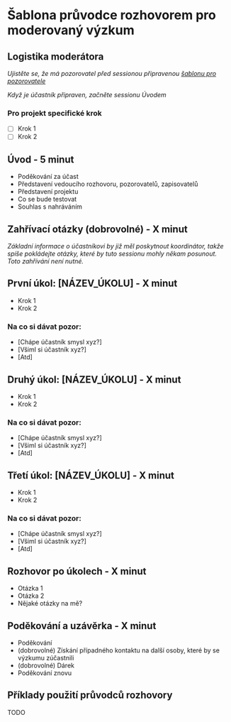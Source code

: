 # Šablona průvodce rozhovorem pro moderovaný výzkum

## Logistika moderátora

*Ujistěte se, že má pozorovatel před sessionou připravenou [šablonu pro pozorovatele](pozorovatel-test-sablona.docx)*

*Když je účastník připraven, začněte sessionu Úvodem*

### Pro projekt specifické krok

- [ ] Krok 1
- [ ] Krok 2

## Úvod - 5 minut

- Poděkování za účast
- Představení vedoucího rozhovoru, pozorovatelů, zapisovatelů
- Představení projektu
- Co se bude testovat
- Souhlas s nahráváním

## Zahřívací otázky (dobrovolné) - X minut

*Základní informace o účastníkovi by již měl poskytnout koordinátor, takže spíše pokládejte otázky, které by tuto sessionu mohly někam posunout. Toto zahřívání není nutné.*

## První úkol: [NÁZEV_ÚKOLU] - X minut

- Krok 1
- Krok 2

### Na co si dávat pozor:

- [Chápe účastník smysl xyz?]
- [Všiml si účastník xyz?]
- [Atd]

## Druhý úkol: [NÁZEV_ÚKOLU] - X minut

- Krok 1
- Krok 2

### Na co si dávat pozor:

- [Chápe účastník smysl xyz?]
- [Všiml si účastník xyz?]
- [Atd]

## Třetí úkol: [NÁZEV_ÚKOLU] - X minut

- Krok 1
- Krok 2

### Na co si dávat pozor:

- [Chápe účastník smysl xyz?]
- [Všiml si účastník xyz?]
- [Atd]

## Rozhovor po úkolech - X minut

- Otázka 1
- Otázka 2
- Nějaké otázky na mě? 

## Poděkování a uzávěrka - X minut

- Poděkování
- (dobrovolné) Získání případného kontaktu na další osoby, které by se výzkumu zúčastnili
- (dobrovolné) Dárek
- Poděkování znovu

## Příklady použití průvodců rozhovory

TODO
